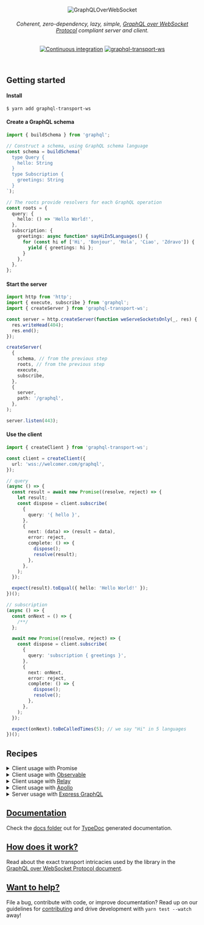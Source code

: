<div align="center">
  <br />

![GraphQLOverWebSocket](https://user-images.githubusercontent.com/25294569/94527042-172dba00-023f-11eb-944b-88c0bd58a8d2.gif)

  <h6>Coherent, zero-dependency, lazy, simple, <a href="PROTOCOL.md">GraphQL over WebSocket Protocol</a> compliant server and client.</h6>

[![Continuous integration](https://github.com/enisdenjo/graphql-transport-ws/workflows/Continuous%20integration/badge.svg)](https://github.com/enisdenjo/graphql-transport-ws/actions?query=workflow%3A%22Continuous+integration%22) [![graphql-transport-ws](https://img.shields.io/npm/v/graphql-transport-ws.svg?label=graphql-transport-ws&logo=npm)](https://www.npmjs.com/package/graphql-transport-ws)

  <br />
</div>

## Getting started

#### Install

```shell
$ yarn add graphql-transport-ws
```

#### Create a GraphQL schema

```ts
import { buildSchema } from 'graphql';

// Construct a schema, using GraphQL schema language
const schema = buildSchema(`
  type Query {
    hello: String
  }
  type Subscription {
    greetings: String
  }
`);

// The roots provide resolvers for each GraphQL operation
const roots = {
  query: {
    hello: () => 'Hello World!',
  },
  subscription: {
    greetings: async function* sayHiIn5Languages() {
      for (const hi of ['Hi', 'Bonjour', 'Hola', 'Ciao', 'Zdravo']) {
        yield { greetings: hi };
      }
    },
  },
};
```

#### Start the server

```ts
import http from 'http';
import { execute, subscribe } from 'graphql';
import { createServer } from 'graphql-transport-ws';

const server = http.createServer(function weServeSocketsOnly(_, res) {
  res.writeHead(404);
  res.end();
});

createServer(
  {
    schema, // from the previous step
    roots, // from the previous step
    execute,
    subscribe,
  },
  {
    server,
    path: '/graphql',
  },
);

server.listen(443);
```

#### Use the client

```ts
import { createClient } from 'graphql-transport-ws';

const client = createClient({
  url: 'wss://welcomer.com/graphql',
});

// query
(async () => {
  const result = await new Promise((resolve, reject) => {
    let result;
    const dispose = client.subscribe(
      {
        query: '{ hello }',
      },
      {
        next: (data) => (result = data),
        error: reject,
        complete: () => {
          dispose();
          resolve(result);
        },
      },
    );
  });

  expect(result).toEqual({ hello: 'Hello World!' });
})();

// subscription
(async () => {
  const onNext = () => {
    /**/
  };

  await new Promise((resolve, reject) => {
    const dispose = client.subscribe(
      {
        query: 'subscription { greetings }',
      },
      {
        next: onNext,
        error: reject,
        complete: () => {
          dispose();
          resolve();
        },
      },
    );
  });

  expect(onNext).toBeCalledTimes(5); // we say "Hi" in 5 languages
})();
```

## Recipes

<details>
<summary>Client usage with Promise</summary>

```ts
import { createClient, SubscribePayload } from 'graphql-transport-ws';

const client = createClient({
  url: 'wss://hey.there/graphql',
});

async function execute<T>(payload: SubscribePayload) {
  return new Promise((resolve, reject) => {
    let result: T;
    const dispose = client.subscribe<T>(payload, {
      next: (data) => (result = data),
      error: reject,
      complete: () => {
        dispose();
        resolve(result);
      },
    });
  });
}

// use
(async () => {
  try {
    const result = await execute({
      query: '{ hello }',
    });
    // complete and dispose
    // next = result = { data: { hello: 'Hello World!' } }
  } catch (err) {
    // error
  }
})();
```

</details>

<details>
<summary>Client usage with <a href="https://github.com/tc39/proposal-observable">Observable</a></summary>

```ts
import { Observable } from 'relay-runtime';
// or
import { Observable } from '@apollo/client';
// or
import { Observable } from 'rxjs';
// or
import Observable from 'zen-observable';
// or any other lib which implements Observables as per the ECMAScript proposal: https://github.com/tc39/proposal-observable

const client = createClient({
  url: 'wss://graphql.loves/observables',
});

function toObservable(operation) {
  return new Observable((observer) => client.subscribe(operation, observer));
}

const observable = toObservable({ query: `subscription { ping }` });

const subscription = observable.subscribe({
  next: (data) => {
    expect(data).toBe({ data: { ping: 'pong' } });
  },
});

// ⏱
subscription.unsubscribe();
```

</details>

<details>
<summary>Client usage with <a href="https://relay.dev">Relay</a></summary>

```ts
import {
  Network,
  Observable,
  RequestParameters,
  Variables,
} from 'relay-runtime';
import { createClient } from 'graphql-transport-ws';

const subscriptionsClient = createClient({
  url: 'wss://i.love/graphql',
  connectionParams: () => {
    const session = getSession();
    if (!session) {
      return {};
    }
    return {
      Authorization: `Bearer ${session.token}`,
    };
  },
});

// yes, both fetch AND subscribe handled in one implementation
function fetchOrSubscribe(operation: RequestParameters, variables: Variables) {
  return Observable.create((sink) => {
    if (!operation.text) {
      return sink.error(new Error('Operation text cannot be empty'));
    }
    return subscriptionsClient.subscribe(
      {
        operationName: operation.name,
        query: operation.text,
        variables,
      },
      {
        ...sink,
        error: (err) => {
          if (err instanceof Error) {
            sink.error(err);
          } else if (err instanceof CloseEvent) {
            sink.error(
              new Error(
                `Socket closed with event ${err.code}` + err.reason
                  ? `: ${err.reason}` // reason will be available on clean closes
                  : '',
              ),
            );
          } else {
            // GraphQLError[]
            sink.error(new Error(err.map(({ message }) => message).join(', ')));
          }
        },
      },
    );
  });
}

export const network = Network.create(fetchOrSubscribe, fetchOrSubscribe);
```

</details>

<details>
<summary>Client usage with <a href="https://www.apollographql.com">Apollo</a></summary>

```typescript
import { ApolloLink, Operation, FetchResult, Observable } from '@apollo/client';
import { createClient, Config, Client } from 'graphql-transport-ws';

class WebSocketLink extends ApolloLink {
  private client: Client;

  constructor(config: Config) {
    super();
    this.client = createClient(config);
  }

  public request(operation: Operation): Observable<FetchResult> {
    return new Observable((sink) => {
      return this.client.subscribe<FetchResult>(operation, {
        ...sink,
        error: (err) => {
          if (err instanceof Error) {
            sink.error(err);
          } else if (err instanceof CloseEvent) {
            sink.error(
              new Error(
                `Socket closed with event ${err.code}` + err.reason
                  ? `: ${err.reason}` // reason will be available on clean closes
                  : '',
              ),
            );
          } else {
            // GraphQLError[]
            sink.error(new Error(err.map(({ message }) => message).join(', ')));
          }
        },
      });
    });
  }
}

const link = new WebSocketLink({
  url: 'wss://where.is/graphql',
  connectionParams: () => {
    const session = getSession();
    if (!session) {
      return {};
    }
    return {
      Authorization: `Bearer ${session.token}`,
    };
  },
});
```

</details>

<details>
<summary>Server usage with <a href="https://github.com/graphql/express-graphql">Express GraphQL</a></summary>

```typescript
import http from 'http';
import express from 'express';
import { graphqlHTTP } from 'express-graphql';
import { createServer } from 'graphql-transport-ws';
import { execute, subscribe } from 'graphql';
import { schema } from 'my-graphql-schema';

// create express and middleware
const app = express();
app.use('/graphql', graphqlHTTP({ schema }));

// create a http server using express
const server = http.createServer(app);

server.listen(PORT, () => {
  createServer(
    {
      schema,
      execute,
      subscribe,
    },
    {
      server,
      path: '/graphql', // you can use the same path too, just use the `ws` schema
    },
  );
});
```

</details>

## [Documentation](docs/)

Check the [docs folder](docs/) out for [TypeDoc](https://typedoc.org) generated documentation.

## [How does it work?](PROTOCOL.md)

Read about the exact transport intricacies used by the library in the [GraphQL over WebSocket Protocol document](PROTOCOL.md).

## [Want to help?](CONTRIBUTING.md)

File a bug, contribute with code, or improve documentation? Read up on our guidelines for [contributing](CONTRIBUTING.md) and drive development with `yarn test --watch` away!
